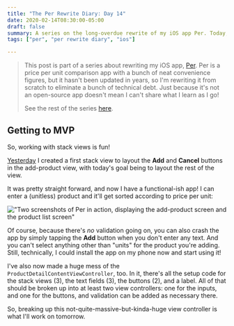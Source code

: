 ```yaml
---
title: "The Per Rewrite Diary: Day 14"
date: 2020-02-14T08:30:00-05:00
draft: false
summary: A series on the long-overdue rewrite of my iOS app Per. Today, I continue work on laying out the product detail view.
tags: ["per", "per rewrite diary", "ios"]

---
```


> This post is part of a series about rewriting my iOS app, [Per]. Per is a price per unit comparison app with a bunch of neat convenience figures, but it hasn't been updated in years, so I'm rewriting it from scratch to eliminate a bunch of technical debt. Just because it's not an open-source app doesn't mean I can't share what I learn as I go!
> 
> See the rest of the series [here].

## Getting to MVP

So, working with stack views is fun!

[Yesterday] I created a first stack view to layout the **Add** and **Cancel** buttons in the add-product view, with today's goal being to layout the rest of the view.

It was pretty straight forward, and now I have a functional-ish app! I can enter a (unitless) product and it'll get sorted according to price per unit:

!["Two screenshots of Per in action, displaying the add-product screen and the product list screen"](/images/2020-02-14/screenshots-progress-2020-02-14.png)

Of course, because there's _no_ validation going on, you can also crash the app by simply tapping the **Add** button when you don't enter any text. And you can't select anything other than "units" for the product you're adding. Still, technically, I could install the app on my phone now and start using it!

I've also now made a huge mess of the `ProductDetailContentViewController`, too. In it, there's all the setup code for the stack views (3), the text fields (3), the buttons (2), and a label. All of that should be broken up into at least two view controllers: one for the inputs, and one for the buttons, and validation can be added as necessary there.

So, breaking up this not-quite-massive-but-kinda-huge view controller is what I'll work on tomorrow.

[Per]: https://droppedbits.com/apps/per
[here]: /tags/per-rewrite-diary/
[Yesterday]: /post/per-diaries-day-13/